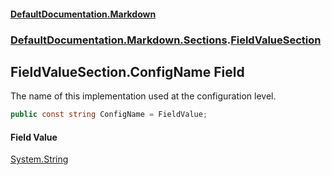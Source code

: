 #### [DefaultDocumentation.Markdown](index.md 'index')
### [DefaultDocumentation.Markdown.Sections](index.md#DefaultDocumentation.Markdown.Sections 'DefaultDocumentation.Markdown.Sections').[FieldValueSection](FieldValueSection.md 'DefaultDocumentation.Markdown.Sections.FieldValueSection')

## FieldValueSection.ConfigName Field

The name of this implementation used at the configuration level.

```csharp
public const string ConfigName = FieldValue;
```

#### Field Value
[System.String](https://docs.microsoft.com/en-us/dotnet/api/System.String 'System.String')